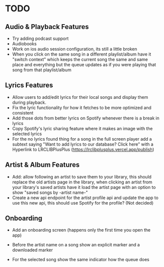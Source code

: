 # TODO

## Audio & Playback Features
- Try adding podcast support
- Audiobooks
- Work on ios audio session configuration, its still a little broken
- When you click on the same song in a different playlist/album have it "switch context" which keeps the current song the same and same place and everything but the queue updates as if you were playing that song from that playlist/album

## Lyrics Features
- Allow users to add/edit lyrics for their local songs and display them during playback.
- Fix the lyric functionality for how it fetches to be more optimized and consistent 
- Add those dots from better lyrics on Spotify whenever there is a break in lyrics
- Copy Spotify's lyric sharing feature where it makes an image with the selected lyrics
- For the no lyrics found thing for a song in the full screen player add a subtext saying "Want to add lyrics to our database? Click here" with a Hyperlink to LRCLIBPlusPlus (https://lrclibplusplus.vercel.app/publish)

## Artist & Album Features
- Add: allow following an artist to save them to your library, this should replace the old artists page in the library, when clicking an artist from your library's saved artists have it load the artist page with an option to show "saved songs by -artist name-"
- Create a new api endpoint for the artist profile api and update the app to use this new api, this should use Spotify for the profile? (Not decided)

## Onboarding
- Add an onboarding screen (happens only the first time you open the app)

- Before the artist name on a song show an explicit marker and a downloaded marker
- For the selected song show the same indicator how the queue does